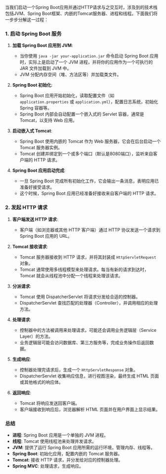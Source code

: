 当我们启动一个Spring Boot应用并通过HTTP请求与之交互时，涉及到的技术栈包括JVM、Spring Boot框架、内嵌的Tomcat服务器、进程和线程。下面我们将一步步分解这一过程：

### 1. 启动 Spring Boot 服务

1. **加载 Spring Boot 应用到 JVM**:
   - 当你使用 `java -jar your-application.jar` 命令启动 Spring Boot 应用时，实际上是启动了一个 JVM 进程，并将你的应用作为一个可执行的 JAR 文件加载到 JVM 中。
   - JVM 分配内存空间（堆、方法区等）并加载类文件。

2. **Spring Boot 初始化**:
   - Spring Boot 应用开始初始化，读取配置文件（如 `application.properties` 或 `application.yml`），配置日志系统，初始化 Spring 容器等。
   - Spring Boot 内部会自动配置一个嵌入式的 Servlet 容器，通常是 Tomcat，以支持 Web 应用。

3. **启动嵌入式 Tomcat**:
   - Spring Boot 使用内嵌的 Tomcat 作为 Web 服务器，它会在后台启动一个 Tomcat 服务器实例。
   - Tomcat 创建并绑定到一个或多个端口（默认是8080端口），监听来自客户端的 HTTP 请求。

4. **Spring Boot 应用启动完成**:
   - 一旦 Spring Boot 完成所有初始化工作，它会输出一条消息，表明应用已准备好接受请求。
   - 这个时候，Spring Boot 应用已经准备好接收来自客户端的 HTTP 请求。

### 2. 发起 HTTP 请求

1. **客户端发送 HTTP 请求**:
   - 客户端（如浏览器或其他 HTTP 客户端）通过 HTTP 协议发送一个请求到 Spring Boot 应用的 URL。

2. **Tomcat 接收请求**:
   - Tomcat 服务器接收到 HTTP 请求，并将其封装成 `HttpServletRequest` 对象。
   - Tomcat 通常使用多线程模型来处理请求。每当有新的请求到达时，Tomcat 就会从线程池中分配一个线程来处理该请求。

3. **分派请求**:
   - Tomcat 使用 DispatcherServlet 将请求分发给合适的控制器。
   - DispatcherServlet 查找匹配的处理器（Controller），并调用相应的处理方法。

4. **处理请求**:
   - 控制器中的方法被调用来处理请求，可能还会调用业务逻辑层（Service Layer）的方法。
   - 业务逻辑层可能会访问数据库、第三方服务等，完成业务操作后返回数据。

5. **生成响应**:
   - 控制器处理完请求后，生成一个 `HttpServletResponse` 对象。
   - DispatcherServlet 收集响应信息，进行视图渲染，最终生成 HTML 页面或其他格式的响应体。

6. **返回响应**:
   - Tomcat 将响应发送回客户端。
   - 客户端接收到响应后，浏览器解析 HTML 页面并在用户界面上显示结果。

### 总结
- **进程**: Spring Boot 应用是一个单独的 JVM 进程。
- **线程**: Tomcat 使用线程池来处理并发请求。
- **JVM**: 提供了运行 Spring Boot 应用所需的运行环境，管理内存、线程等。
- **Spring Boot**: 初始化应用，配置内嵌的 Tomcat 服务器。
- **Tomcat**: 接收 HTTP 请求，并分发给对应的控制器处理。
- **Spring MVC**: 处理请求，生成响应。